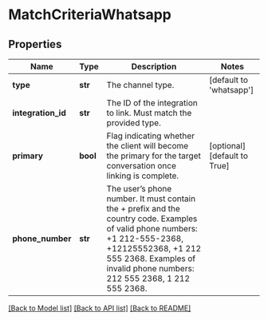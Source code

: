 # MatchCriteriaWhatsapp

## Properties
Name | Type | Description | Notes
------------ | ------------- | ------------- | -------------
**type** | **str** | The channel type. | [default to 'whatsapp']
**integration_id** | **str** | The ID of the integration to link. Must match the provided type. | 
**primary** | **bool** | Flag indicating whether the client will become the primary for the target conversation once linking is complete. | [optional] [default to True]
**phone_number** | **str** | The user’s phone number. It must contain the + prefix and the country code. Examples of valid phone numbers: +1 212-555-2368, +12125552368, +1 212 555 2368. Examples of invalid phone numbers: 212 555 2368, 1 212 555 2368.  | 

[[Back to Model list]](../README.md#documentation-for-models) [[Back to API list]](../README.md#documentation-for-api-endpoints) [[Back to README]](../README.md)


